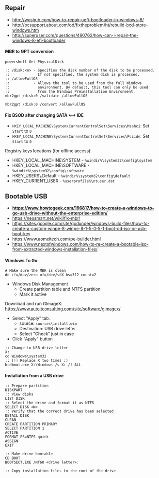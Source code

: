 ## Repair
* http://woshub.com/how-to-repair-uefi-bootloader-in-windows-8/
* http://pcsupport.about.com/od/fixtheproblem/ht/rebuild-bcd-store-windows.htm
* http://superuser.com/questions/460762/how-can-i-repair-the-windows-8-efi-bootloader

#### MBR to GPT conversion

```batch
powershell Get-PhysicalDisk

:: /disk:<n> - Specifies the disk number of the disk to be processed.
::             If not specified, the system disk is processed.
:: /allowFullOS
::           - Allows the tool to be used from the full Windows
::             environment. By default, this tool can only be used
::             from the Windows Preinstallation Environment.
mbr2gpt /disk:0 /validate /allowFullOS

mbr2gpt /disk:0 /convert /allowFullOS
```

#### Fix BSOD after changing SATA <--> IDE

* `HKEY_LOCAL_MACHINE\System\CurrentControlSet\Services\Msahci`: Set `Start` to `0`
* `HKEY_LOCAL_MACHINE\System\CurrentControlSet\Services\Pciide`: Set `Start` to `0`

Registry keys locations (for offline access):
* HKEY_LOCAL_MACHINE\SYSTEM - `%windir%\system32\config\system`
* HKEY_LOCAL_MACHINE\SOFTWARE - `%windir%\system32\config\software`
* HKEY_USERS\\.Default - `%windir%\system32\config\default`
* HKEY_CURRENT_USER - `%userprofile%\ntuser.dat`

## Bootable USB
* **https://www.howtogeek.com/196817/how-to-create-a-windows-to-go-usb-drive-without-the-enterprise-edition/**
* https://neosmart.net/wiki/fix-mbr/
* https://sites.google.com/site/godunder/windows-build-files/how-to-create-a-custom-winpe-8-winpe-8-1-5-0-5-1-boot-cd-iso-or-usb-boot-key
* https://www.aomeitech.com/pe-builder.html
* https://www.nextofwindows.com/how-to-re-create-a-bootable-iso-from-extracted-windows-installation-files/

#### Windows To Go
```shell
# Make sure the MBR is clean
dd if=/dev/zero of=/dev/sdX bs=512 count=2
```
* Windows Disk Management
    * Create partition table and NTFS partition
    * Mark it active

Download and run GImageX: https://www.autoitconsulting.com/site/software/gimagex/

* Select "Apply" tab.
    * source: `sources\install.wim`
    * Destination: USB drive letter
    * Select "Check" just in case
* Click "Apply" button

```batch
:: Change to USB drive letter
X:
cd Windows\system32
:: [!] Replace X two times :)
bcdboot.exe X:\Windows /s X: /f ALL
```

#### Installation from a USB drive

```batch
:: Prepare partition
DISKPART
:: View disks
LIST DISK
:: Select the drive and format it as NTFS
SELECT DISK <N>
:: Verify that the correct drive has been selected
DETAIL DISK
CLEAN
CREATE PARTITION PRIMARY
SELECT PARTITION 1
ACTIVE
FORMAT FS=NTFS quick
ASSIGN
EXIT

:: Make drive bootable
CD BOOT
BOOTSECT.EXE /NT60 <drive letter>:

:: Copy installation files to the root of the drive
```
